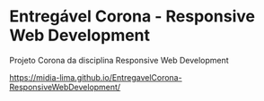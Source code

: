 # Entregável Corona - Responsive Web Development
Projeto Corona da disciplina Responsive Web Development

https://midia-lima.github.io/EntregavelCorona-ResponsiveWebDevelopment/
